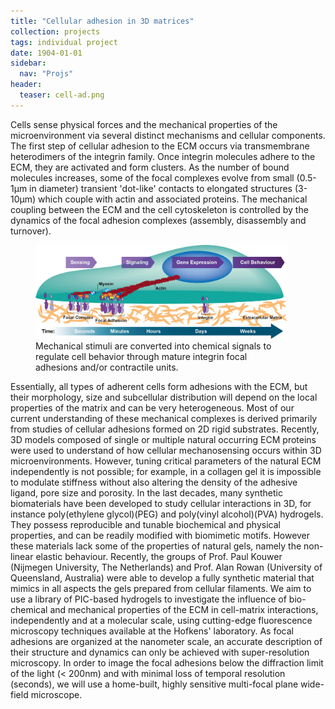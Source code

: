 ```yaml
---
title: "Cellular adhesion in 3D matrices"
collection: projects
tags: individual project
date: 1904-01-01
sidebar:
  nav: "Projs"
header:
  teaser: cell-ad.png
---
```

Cells sense physical forces and the mechanical properties of the microenvironment via several distinct mechanisms and cellular components. The first step of cellular adhesion to the ECM occurs via transmembrane heterodimers of the integrin family.  Once integrin molecules adhere to the ECM, they are activated and form clusters.  As the number of bound molecules increases, some of the focal complexes evolve from small (0.5-1µm in diameter) transient 'dot-like' contacts to elongated structures (3-10µm) which couple with actin and associated proteins. The mechanical coupling between the ECM and the cell cytoskeleton is controlled by the dynamics of the focal adhesion complexes (assembly, disassembly and turnover).

<p>
<figure style="width: 80%" class="align-center">
<img src='/images/mechanotransduction.jpg'>
<figcaption>Mechanical stimuli are converted into chemical signals to regulate cell behavior through mature integrin focal adhesions and/or contractile units.</figcaption>
</figure>

Essentially, all types of adherent cells form adhesions with the ECM, but their morphology, size and subcellular distribution will depend on the local properties of the matrix and can be very heterogeneous. Most of our current understanding of these mechanical complexes is derived primarily from studies of cellular adhesions formed on 2D rigid substrates. Recently, 3D models composed of single or multiple natural occurring ECM proteins were used to understand of how cellular mechanosensing occurs within 3D microenvironments. However, tuning critical parameters of the natural ECM independently is not possible; for example, in a collagen gel it is impossible to modulate stiffness without also altering the density of the adhesive ligand, pore size and porosity.
In the last decades, many synthetic biomaterials have been developed to study cellular interactions in 3D, for instance poly(ethylene glycol)(PEG) and poly(vinyl alcohol)(PVA) hydrogels. They possess reproducible and tunable biochemical and physical properties, and can be readily modified with biomimetic motifs. However these materials lack some of the properties of natural gels, namely the non-linear elastic behaviour. Recently, the groups of Prof. Paul Kouwer (Nijmegen University, The Netherlands) and Prof. Alan Rowan (University of Queensland, Australia) were able to develop a fully synthetic material that mimics in all aspects the gels prepared from cellular filaments.
We aim to use a library of PIC-based hydrogels to investigate the influence of bio-chemical and mechanical properties of the ECM in cell-matrix interactions, independently and at a molecular scale, using cutting-edge fluorescence microscopy techniques available at the Hofkens' laboratory. As focal adhesions are organized at the nanometer scale, an accurate description of their structure and dynamics can only be achieved with super-resolution microscopy. In order to image the focal adhesions below the diffraction limit of the light (< 200nm) and with minimal loss of temporal resolution (seconds), we will use a home-built, highly sensitive multi-focal plane wide-field microscope.

